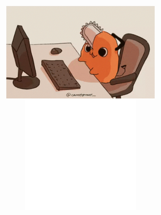 <center>
    <img src="./img/pochita.gif" width=80% height=auto></img>
</center>

<center>
    <img src="css.svg" width="60%" height=300>
</center>

<!--
**Proguranto/Proguranto** is a ✨ _special_ ✨ repository because its `README.md` (this file) appears on your GitHub profile.

Here are some ideas to get you started:

- 🔭 I’m currently working on ...
- 🌱 I’m currently learning ...
- 👯 I’m looking to collaborate on ...
- 🤔 I’m looking for help with ...
- 💬 Ask me about ...
- 📫 How to reach me: ...
- 😄 Pronouns: ...
- ⚡ Fun fact: ...
-->

